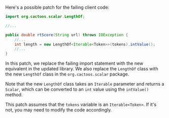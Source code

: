 Here's a possible patch for the failing client code:

```java
import org.cactoos.scalar.LengthOf;

//...

public double rtScore(String url) throws IOException {
    //...
    int length = new LengthOf<Iterable<Token>>(tokens).intValue();
    //...
}
```

In this patch, we replace the failing import statement with the new equivalent in the updated library. We also replace the `LengthOf` class with the new `LengthOf` class in the `org.cactoos.scalar` package.

Note that the new `LengthOf` class takes an `Iterable` parameter and returns a `Scalar`, which can be converted to an `int` value using the `intValue()` method.

This patch assumes that the `tokens` variable is an `Iterable<Token>`. If it's not, you may need to modify the code accordingly.